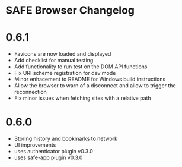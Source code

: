 # SAFE Browser Changelog

# 0.6.1

- Favicons are now loaded and displayed
- Add checklist for manual testing
- Add functionality to run test on the DOM API functions
- Fix URI scheme registration for dev mode
- Minor enhacement to README for Windows build instructions
- Allow the browser to warn of a disconnect and allow to trigger the reconnection
- Fix minor issues when fetching sites with a relative path

# 0.6.0

- Storing history and bookmarks to network
- UI improvements
- uses authenticator plugin v0.3.0
- uses safe-app plugin v0.3.0
